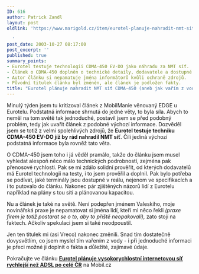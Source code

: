 ```yaml
---
ID: 616
author: Patrick Zandl
layout: post
oldlink: 'https://www.marigold.cz/item/eurotel-planuje-nahradit-nmt-sit-cdma-450-aneb-jak-varim-z-vody-ja

  '
post_date: 2003-10-27 08:17:00
post_excerpt: ''
published: true
summary_points:
- Eurotel testuje technologii CDMA-450 EV-DO jako náhradu za NMT síť.
- Článek o CDMA-450 doplněn o technické detaily, dodavatele a dostupné terminály.
- Autor článku si nepamatuje jména informátorů kvůli ochraně zdrojů.
- Původní titulek článku byl změněn, ale článek je podložen fakty.
title: "Eurotel plánuje nahradit NMT síť CDMA-450 (aneb jak vařím z vody já)"
---
```


<p>
Minulý týden jsem tu kritizoval článek z MobilManie věnovaný EDGE u Eurotelu. Podstatná informace shrnutá do jedné věty, to byla síla. Abych to neměl na tom světě tak jednoduché, postavil jsem se před podobný problém, tedy jak uvařit článek z podobné výchozí informace. Dozvěděl jsem se totiž z velmi spolehlivých zdrojů, že <STRONG>Eurotel testuje techniku CDMA-450 EV-DO jíž by rád nahradil NMT síť</STRONG>. Čili jediná výchozí podstatná informace byla rovněž tato věta. </p>

<p>
O CDMA-450 jsem toho i já věděl pramálo, takže do článku jsem musel vyhledat alespoň něco málo technických podrobností, zejména pak přenosové rychlosti. Pak se mi zdálo solidní prověřit, od kterých dodavatelů má Eurotel technologii na testy, i to jsem prověřil a doplnil. Pak bylo potřeba se podívat, jaké terminály jsou dostupné v reálu, nejenom ve specifikacích a i to putovalo do článku. Nakonec pár zjištěných názorů lidí z Eurotelu například na plány s tou sítí a plánovanou kapacitou. </p>

<p>
Nu a článek je také na světě. Není podepřen jménem Valeskiho, moje novinářská praxe je nepamatovat si jména lidí, kteří mi něco řekli <EM>(praxe firem je totiž postarat se o to, aby to příště neopakovali),</EM> zato stojí na faktech. Ačkoliv spekulaci jsem si také neodpoustil. </p>

<p>
Jen ten titulek mi (asi Vreco) nakonec změnili. Snad tím dostatečně dovysvětlím, co jsem myslel tím vařením z vody - i při jednoduché informaci je přeci možné ji doplnit o fakta a důležité, zajímavé údaje. </p>

<p>
Pokračujte ve článku <A href="http://mobil.idnes.cz/mobilni_komunikace/mobilni_technologie/cdma450031026.html" target=_blank><STRONG>Eurotel plánuje vysokorychlostní internetovou síť rychlejší než ADSL po celé ČR</STRONG></A> na Mobil.cz</p>